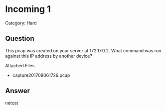# Incoming 1
Category: Hard

## Question

This pcap was created on your server at 172.17.0.2. What command was run against this IP address by another device?

Attached Files
- capture201708061729.pcap

## Answer
netcat
